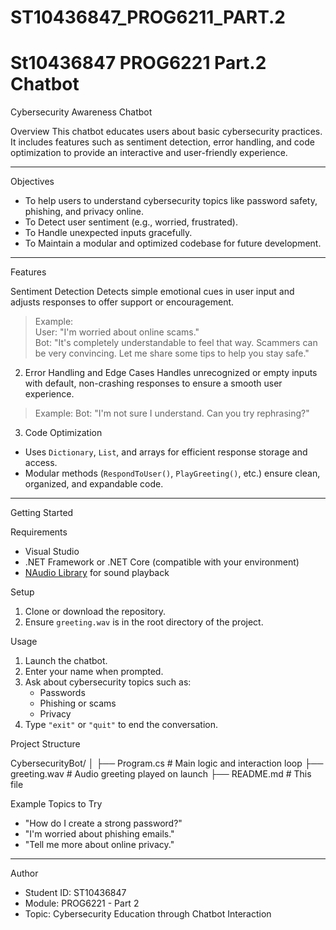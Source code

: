 # ST10436847_PROG6211_PART.2
# St10436847 PROG6221 Part.2 Chatbot

Cybersecurity Awareness Chatbot

Overview
This chatbot educates users about basic cybersecurity practices. It includes features such as sentiment detection, error handling, and code optimization to provide an interactive and user-friendly experience.

---
Objectives
- To help users to understand cybersecurity topics like password safety, phishing, and privacy online.
- To Detect user sentiment (e.g., worried, frustrated).
- To Handle unexpected inputs gracefully.
- To Maintain a modular and optimized codebase for future development.

---

Features

Sentiment Detection
Detects simple emotional cues in user input and adjusts responses to offer support or encouragement.
> Example:  
> User: "I'm worried about online scams."  
> Bot: "It's completely understandable to feel that way. Scammers can be very convincing. Let me share some tips to help you stay safe."

2. Error Handling and Edge Cases
Handles unrecognized or empty inputs with default, non-crashing responses to ensure a smooth user experience.
> Example: 
> Bot: "I'm not sure I understand. Can you try rephrasing?"

3. Code Optimization
- Uses `Dictionary`, `List`, and arrays for efficient response storage and access.
- Modular methods (`RespondToUser()`, `PlayGreeting()`, etc.) ensure clean, organized, and expandable code.

---

Getting Started

Requirements
- Visual Studio
- .NET Framework or .NET Core (compatible with your environment)
- [NAudio Library](https://github.com/naudio/NAudio) for sound playback

Setup
1. Clone or download the repository.
2. Ensure `greeting.wav` is in the root directory of the project.

Usage

1. Launch the chatbot.
2. Enter your name when prompted.
3. Ask about cybersecurity topics such as:
   - Passwords
   - Phishing or scams
   - Privacy
4. Type `"exit"` or `"quit"` to end the conversation.

Project Structure

CybersecurityBot/
│
├── Program.cs            # Main logic and interaction loop
├── greeting.wav          # Audio greeting played on launch
├── README.md             # This file


Example Topics to Try
- "How do I create a strong password?"
- "I'm worried about phishing emails."
- "Tell me more about online privacy."

---
Author
- Student ID: ST10436847  
- Module: PROG6221 - Part 2  
- Topic: Cybersecurity Education through Chatbot Interaction


